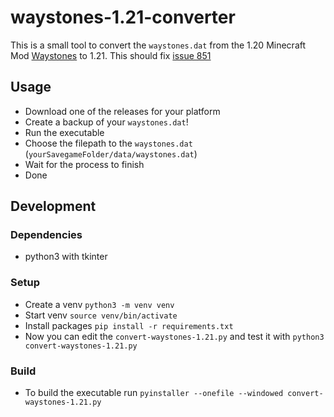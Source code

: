 # waystones-1.21-converter

This is a small tool to convert the `waystones.dat` from the 1.20 Minecraft Mod [Waystones](https://github.com/TwelveIterationMods/Waystones) to 1.21.
This should fix [issue 851](https://github.com/TwelveIterationMods/Waystones/issues/851)

## Usage

- Download one of the releases for your platform
- Create a backup of your `waystones.dat`!
- Run the executable
- Choose the filepath to the `waystones.dat` (`yourSavegameFolder/data/waystones.dat`)
- Wait for the process to finish
- Done

## Development

### Dependencies
- python3 with tkinter

### Setup
- Create a venv `python3 -m venv venv`
- Start venv `source venv/bin/activate`
- Install packages `pip install -r requirements.txt`
- Now you can edit the `convert-waystones-1.21.py` and test it with `python3 convert-waystones-1.21.py`

### Build
- To build the executable run `pyinstaller --onefile --windowed convert-waystones-1.21.py`
